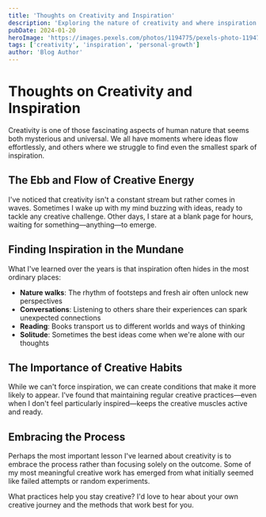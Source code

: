 ```yaml
---
title: 'Thoughts on Creativity and Inspiration'
description: 'Exploring the nature of creativity and where inspiration comes from in our daily lives.'
pubDate: 2024-01-20
heroImage: 'https://images.pexels.com/photos/1194775/pexels-photo-1194775.jpeg?auto=compress&cs=tinysrgb&w=800'
tags: ['creativity', 'inspiration', 'personal-growth']
author: 'Blog Author'
---
```


# Thoughts on Creativity and Inspiration

Creativity is one of those fascinating aspects of human nature that seems both mysterious and universal. We all have moments where ideas flow effortlessly, and others where we struggle to find even the smallest spark of inspiration.

## The Ebb and Flow of Creative Energy

I've noticed that creativity isn't a constant stream but rather comes in waves. Sometimes I wake up with my mind buzzing with ideas, ready to tackle any creative challenge. Other days, I stare at a blank page for hours, waiting for something—anything—to emerge.

## Finding Inspiration in the Mundane

What I've learned over the years is that inspiration often hides in the most ordinary places:

- **Nature walks**: The rhythm of footsteps and fresh air often unlock new perspectives
- **Conversations**: Listening to others share their experiences can spark unexpected connections
- **Reading**: Books transport us to different worlds and ways of thinking
- **Solitude**: Sometimes the best ideas come when we're alone with our thoughts

## The Importance of Creative Habits

While we can't force inspiration, we can create conditions that make it more likely to appear. I've found that maintaining regular creative practices—even when I don't feel particularly inspired—keeps the creative muscles active and ready.

## Embracing the Process

Perhaps the most important lesson I've learned about creativity is to embrace the process rather than focusing solely on the outcome. Some of my most meaningful creative work has emerged from what initially seemed like failed attempts or random experiments.

What practices help you stay creative? I'd love to hear about your own creative journey and the methods that work best for you.